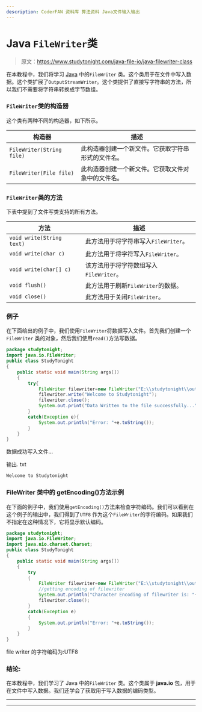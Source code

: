 ```yaml
---
description: CoderFAN 资料库 算法资料 Java文件输入输出
---
```


# Java `FileWriter`类

> 原文：<https://www.studytonight.com/java-file-io/java-filewriter-class>

在本教程中，我们将学习 [Java](https://www.studytonight.com/java/) 中的`FileWriter` 类。这个类用于在文件中写入数据。这个类扩展了`OutputStreamWriter`。这个类提供了直接写字符串的方法，所以我们不需要将字符串转换成字节数组。

### `FileWriter`类的构造器

这个类有两种不同的构造器，如下所示。

| 构造器 | 描述 |
| --- | --- |
| `FileWriter(String file)` | 此构造器创建一个新文件。它获取字符串形式的文件名。 |
| `FileWriter(File file)` | 此构造器创建一个新文件。它获取文件对象中的文件名。 |

### `FileWriter`类的方法

下表中提到了文件写类支持的所有方法。

| 方法 | 描述 |
| --- | --- |
| `void write(String text)` | 此方法用于将字符串写入`FileWriter`。 |
| `void write(char c)` | 此方法用于将字符写入`FileWriter`。 |
| `void write(char[] c)` | 该方法用于将字符数组写入`FileWriter`。 |
| `void flush()` | 此方法用于刷新`FileWriter`的数据。 |
| `void close()` | 此方法用于关闭`FileWriter`。 |

### 例子

在下面给出的例子中，我们使用`FileWriter`将数据写入文件。首先我们创建一个`FileWriter` 类的对象，然后我们使用`read()`方法写数据。

```java
package studytonight;
import java.io.FileWriter;
public class StudyTonight 
{
	public static void main(String args[])
	{
		try{   		
			FileWriter filewriter=new FileWriter("E:\\studytonight\\output.txt");    
			filewriter.write("Welcome to Studytonight");    
			filewriter.close(); 
			System.out.print("Data Written to the file successfully...");
		}
		catch(Exception e){
			System.out.println("Error: "+e.toString());
		}
	}
}
```

数据成功写入文件...

输出. txt

```java
Welcome to Studytonight
```

### FileWriter 类中的 getEncoding()方法示例

在下面的例子中，我们使用`getEncoding()`方法来检查字符编码。我们可以看到在这个例子的输出中，我们得到了`UTF8` 作为这个`FileWriter`的字符编码。如果我们不指定在这种情况下，它将显示默认编码。

```java
package studytonight;
import java.io.FileWriter;
import java.nio.charset.Charset;
public class StudyTonight 
{
	public static void main(String args[])
	{
		try
		{   		
			FileWriter filewriter=new FileWriter("E:\\studytonight\\output.txt",Charset.forName("UTF8"));        
			//getting encoding of filewriter
			System.out.println("Character Encoding of filewriter is: "+filewriter.getEncoding());
			filewriter.close(); 
		}
		catch(Exception e)
		{
			System.out.println("Error: "+e.toString());
		}
	}
}
```

file writer 的字符编码为:UTF8

### 结论:

在本教程中，我们学习了 Java 中的`FileWriter` 类。这个类属于 **java.io** 包，用于在文件中写入数据。我们还学会了获取用于写入数据的编码类型。

* * *

* * *